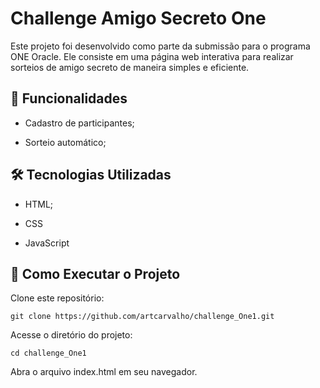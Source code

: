 # Challenge Amigo Secreto One

Este projeto foi desenvolvido como parte da submissão para o programa ONE Oracle. Ele consiste em uma página web interativa para realizar sorteios de amigo secreto de maneira simples e eficiente.

## 🚀 Funcionalidades

- Cadastro de participantes;

- Sorteio automático;

## 🛠️ Tecnologias Utilizadas

- HTML;

- CSS

- JavaScript

## 📌 Como Executar o Projeto

Clone este repositório:

`git clone https://github.com/artcarvalho/challenge_One1.git`

Acesse o diretório do projeto:

`cd challenge_One1`

Abra o arquivo index.html em seu navegador.